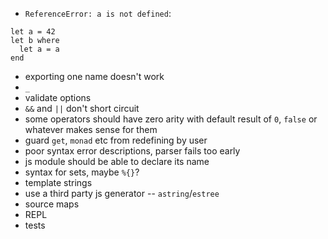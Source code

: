 - `ReferenceError: a is not defined`:
```
let a = 42
let b where
  let a = a
end
```
- exporting one name doesn't work
- `_`
- validate options
- `&&` and `||` don't short circuit
- some operators should have zero arity with default result of `0`, `false` or whatever makes sense for them
- guard `get`, `monad` etc from redefining by user
- poor syntax error descriptions, parser fails too early
- js module should be able to declare its name
- syntax for sets, maybe `%{}`?
- template strings
- use a third party js generator -- `astring`/`estree`
- source maps
- REPL
- tests
